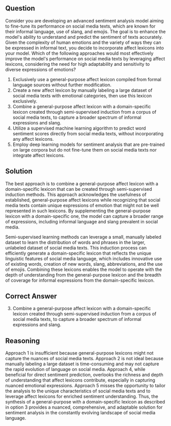 ## Question
Consider you are developing an advanced sentiment analysis model aiming to fine-tune its performance on social media texts, which are known for their informal language, use of slang, and emojis. The goal is to enhance the model's ability to understand and predict the sentiment of texts accurately. Given the complexity of human emotions and the variety of ways they can be expressed in informal text, you decide to incorporate affect lexicons into your model. Which of the following approaches would most effectively improve the model's performance on social media texts by leveraging affect lexicons, considering the need for high adaptability and sensitivity to diverse expressions of emotions?

1. Exclusively use a general-purpose affect lexicon compiled from formal language sources without further modification.
2. Create a new affect lexicon by manually labeling a large dataset of social media texts with emotional categories, then use this lexicon exclusively.
3. Combine a general-purpose affect lexicon with a domain-specific lexicon created through semi-supervised induction from a corpus of social media texts, to capture a broader spectrum of informal expressions and slang.
4. Utilize a supervised machine learning algorithm to predict word sentiment scores directly from social media texts, without incorporating any affect lexicons.
5. Employ deep learning models for sentiment analysis that are pre-trained on large corpora but do not fine-tune them on social media texts nor integrate affect lexicons.

## Solution

The best approach is to combine a general-purpose affect lexicon with a domain-specific lexicon that can be created through semi-supervised induction methods. This approach acknowledges the usefulness of established, general-purpose affect lexicons while recognizing that social media texts contain unique expressions of emotion that might not be well represented in such lexicons. By supplementing the general-purpose lexicon with a domain-specific one, the model can capture a broader range of expressions, including informal language and slang prevalent in social media.

Semi-supervised learning methods can leverage a small, manually labeled dataset to learn the distribution of words and phrases in the larger, unlabeled dataset of social media texts. This induction process can efficiently generate a domain-specific lexicon that reflects the unique linguistic features of social media language, which includes innovative use of existing words, creation of new words, slang, abbreviations, and the use of emojis. Combining these lexicons enables the model to operate with the depth of understanding from the general-purpose lexicon and the breadth of coverage for informal expressions from the domain-specific lexicon.

## Correct Answer

3. Combine a general-purpose affect lexicon with a domain-specific lexicon created through semi-supervised induction from a corpus of social media texts, to capture a broader spectrum of informal expressions and slang.

## Reasoning

Approach 1 is insufficient because general-purpose lexicons might not capture the nuances of social media texts. Approach 2 is not ideal because manually labeling a large dataset is time-consuming and may not capture the rapid evolution of language on social media. Approach 4, while beneficial for direct sentiment prediction, overlooks the richness and depth of understanding that affect lexicons contribute, especially in capturing nuanced emotional expressions. Approach 5 misses the opportunity to tailor the analysis to the unique characteristics of social media texts and to leverage affect lexicons for enriched sentiment understanding. Thus, the synthesis of a general-purpose with a domain-specific lexicon as described in option 3 provides a nuanced, comprehensive, and adaptable solution for sentiment analysis in the constantly evolving landscape of social media language.